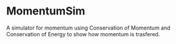 # MomentumSim
 A simulator for momentum using Conservation of Momentum and Conservation of Energy to show how momentum is trasfered.

